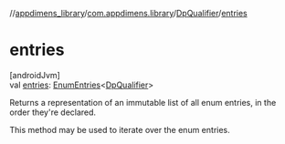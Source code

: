 //[appdimens_library](../../../index.md)/[com.appdimens.library](../index.md)/[DpQualifier](index.md)/[entries](entries.md)

# entries

[androidJvm]\
val [entries](entries.md): [EnumEntries](https://kotlinlang.org/api/core/kotlin-stdlib/kotlin.enums/-enum-entries/index.html)&lt;[DpQualifier](index.md)&gt;

Returns a representation of an immutable list of all enum entries, in the order they're declared.

This method may be used to iterate over the enum entries.